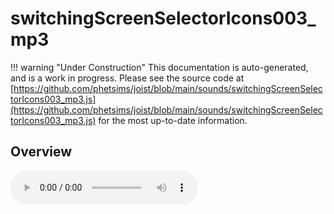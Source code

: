 # switchingScreenSelectorIcons003_mp3

!!! warning "Under Construction"
    This documentation is auto-generated, and is a work in progress. Please see the source code at
    [https://github.com/phetsims/joist/blob/main/sounds/switchingScreenSelectorIcons003_mp3.js](https://github.com/phetsims/joist/blob/main/sounds/switchingScreenSelectorIcons003_mp3.js) for the most up-to-date information.

## Overview


<audio controls id="doc-audio">
<script type="module">
import { switchingScreenSelectorIcons003_mp3 } from '/lib/scenerystack.esm.min.js';
import { audioBufferToURL } from '/js/audioBufferToURL.js';

switchingScreenSelectorIcons003_mp3.audioBufferProperty.lazyLink( async audioBuffer => {
  document.querySelector( '#doc-audio' ).src = await audioBufferToURL( audioBuffer );
} );
</script>



## Source Code

See the source for [switchingScreenSelectorIcons003_mp3.js](https://github.com/phetsims/joist/blob/main/sounds/switchingScreenSelectorIcons003_mp3.js) in the [joist](https://github.com/phetsims/joist) repository.
